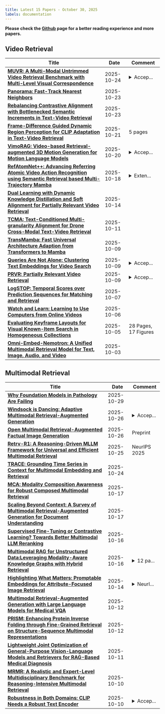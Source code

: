 ```yaml
---
title: Latest 15 Papers - October 30, 2025
labels: documentation
---
```

**Please check the [Github](https://github.com/PapowFish/DailyArXiv) page for a better reading experience and more papers.**

## Video Retrieval
| **Title** | **Date** | **Comment** |
| --- | --- | --- |
| **[MUVR: A Multi-Modal Untrimmed Video Retrieval Benchmark with Multi-Level Visual Correspondence](http://arxiv.org/abs/2510.21406v1)** | 2025-10-24 | <details><summary>Accep...</summary><p>Accepted to NeurIPS 2025 D&B Track</p></details> |
| **[Panorama: Fast-Track Nearest Neighbors](http://arxiv.org/abs/2510.00566v3)** | 2025-10-23 |  |
| **[Rebalancing Contrastive Alignment with Bottlenecked Semantic Increments in Text-Video Retrieval](http://arxiv.org/abs/2505.12499v5)** | 2025-10-23 |  |
| **[Frame-Difference Guided Dynamic Region Perception for CLIP Adaptation in Text-Video Retrieval](http://arxiv.org/abs/2510.21806v1)** | 2025-10-21 | 5 pages |
| **[VimoRAG: Video-based Retrieval-augmented 3D Motion Generation for Motion Language Models](http://arxiv.org/abs/2508.12081v2)** | 2025-10-20 | <details><summary>Accep...</summary><p>Accepted by NeurIPS 2025; Project Page: https://walkermitty.github.io/VimoRAG</p></details> |
| **[RefAtomNet++: Advancing Referring Atomic Video Action Recognition using Semantic Retrieval based Multi-Trajectory Mamba](http://arxiv.org/abs/2510.16444v1)** | 2025-10-18 | <details><summary>Exten...</summary><p>Extended version of ECCV 2024 paper arXiv:2407.01872. The dataset and code are released at https://github.com/KPeng9510/refAVA2</p></details> |
| **[Dual Learning with Dynamic Knowledge Distillation and Soft Alignment for Partially Relevant Video Retrieval](http://arxiv.org/abs/2510.12283v1)** | 2025-10-14 |  |
| **[TCMA: Text-Conditioned Multi-granularity Alignment for Drone Cross-Modal Text-Video Retrieval](http://arxiv.org/abs/2510.10180v1)** | 2025-10-11 |  |
| **[TransMamba: Fast Universal Architecture Adaption from Transformers to Mamba](http://arxiv.org/abs/2502.15130v2)** | 2025-10-09 |  |
| **[Queries Are Not Alone: Clustering Text Embeddings for Video Search](http://arxiv.org/abs/2510.07720v1)** | 2025-10-09 | <details><summary>Accep...</summary><p>Accepted by International ACM SIGIR Conference on Research and Development in Information Retrieval 2025</p></details> |
| **[PRVR: Partially Relevant Video Retrieval](http://arxiv.org/abs/2208.12510v2)** | 2025-10-09 | <details><summary>Accep...</summary><p>Accepted by TPAMI. The paper's homepage is https://github.com/HuiGuanLab/ms-sl-pp</p></details> |
| **[LogSTOP: Temporal Scores over Prediction Sequences for Matching and Retrieval](http://arxiv.org/abs/2510.06512v1)** | 2025-10-07 |  |
| **[Watch and Learn: Learning to Use Computers from Online Videos](http://arxiv.org/abs/2510.04673v1)** | 2025-10-06 |  |
| **[Evaluating Keyframe Layouts for Visual Known-Item Search in Homogeneous Collections](http://arxiv.org/abs/2510.04396v1)** | 2025-10-05 | 28 Pages, 17 Figures |
| **[Omni-Embed-Nemotron: A Unified Multimodal Retrieval Model for Text, Image, Audio, and Video](http://arxiv.org/abs/2510.03458v1)** | 2025-10-03 |  |

## Multimodal Retrieval
| **Title** | **Date** | **Comment** |
| --- | --- | --- |
| **[Why Foundation Models in Pathology Are Failing](http://arxiv.org/abs/2510.23807v2)** | 2025-10-29 |  |
| **[Windsock is Dancing: Adaptive Multimodal Retrieval-Augmented Generation](http://arxiv.org/abs/2510.22694v1)** | 2025-10-26 | <details><summary>Accep...</summary><p>Accepted at NeurIPS 2025 UniReps Workshop</p></details> |
| **[Open Multimodal Retrieval-Augmented Factual Image Generation](http://arxiv.org/abs/2510.22521v1)** | 2025-10-26 | Preprint |
| **[Retrv-R1: A Reasoning-Driven MLLM Framework for Universal and Efficient Multimodal Retrieval](http://arxiv.org/abs/2510.02745v2)** | 2025-10-25 | NeurIPS 2025 |
| **[TRACE: Grounding Time Series in Context for Multimodal Embedding and Retrieval](http://arxiv.org/abs/2506.09114v2)** | 2025-10-24 |  |
| **[MCA: Modality Composition Awareness for Robust Composed Multimodal Retrieval](http://arxiv.org/abs/2510.15543v1)** | 2025-10-17 |  |
| **[Scaling Beyond Context: A Survey of Multimodal Retrieval-Augmented Generation for Document Understanding](http://arxiv.org/abs/2510.15253v1)** | 2025-10-17 |  |
| **[Supervised Fine-Tuning or Contrastive Learning? Towards Better Multimodal LLM Reranking](http://arxiv.org/abs/2510.14824v1)** | 2025-10-16 |  |
| **[Multimodal RAG for Unstructured Data:Leveraging Modality-Aware Knowledge Graphs with Hybrid Retrieval](http://arxiv.org/abs/2510.14592v1)** | 2025-10-16 | <details><summary>12 pa...</summary><p>12 pages, 6 figures, submitted for review</p></details> |
| **[Highlighting What Matters: Promptable Embeddings for Attribute-Focused Image Retrieval](http://arxiv.org/abs/2505.15877v2)** | 2025-10-14 | <details><summary>NeurI...</summary><p>NeurIPS 2025; 27 pages, 6 figures</p></details> |
| **[Multimodal Retrieval-Augmented Generation with Large Language Models for Medical VQA](http://arxiv.org/abs/2510.13856v1)** | 2025-10-12 |  |
| **[PRISM: Enhancing Protein Inverse Folding through Fine-Grained Retrieval on Structure-Sequence Multimodal Representations](http://arxiv.org/abs/2510.11750v1)** | 2025-10-12 |  |
| **[Lightweight Joint Optimization of General-Purpose Vision-Language Models and Retrievers for RAG-Based Medical Diagnosis](http://arxiv.org/abs/2508.17394v3)** | 2025-10-11 |  |
| **[MRMR: A Realistic and Expert-Level Multidisciplinary Benchmark for Reasoning-Intensive Multimodal Retrieval](http://arxiv.org/abs/2510.09510v1)** | 2025-10-10 |  |
| **[Robustness in Both Domains: CLIP Needs a Robust Text Encoder](http://arxiv.org/abs/2506.03355v2)** | 2025-10-10 | <details><summary>Accep...</summary><p>Accepted in NeurIPS 2025</p></details> |

